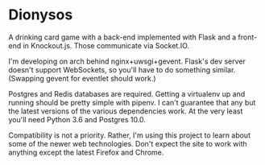 # Dionysos

A drinking card game with a back-end implemented with Flask
and a front-end in Knockout.js. Those communicate via Socket.IO.

I'm developing on arch behind nginx+uwsgi+gevent. Flask's dev server
doesn't support WebSockets, so you'll have to do something similar.
(Swapping gevent for eventlet should work.)

Postgres and Redis databases are required.
Getting a virtualenv up and running should be pretty simple with pipenv.
I can't guarantee that any but the latest versions of the various
dependencies work.
At the very least you'll need Python 3.6 and Postgres 10.0.

Compatibility is not a priority. Rather, I'm using this project to learn
about some of the newer web technologies. Don't expect the site to work
with anything except the latest Firefox and Chrome.
